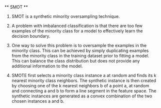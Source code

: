 ** SMOT  **


1. SMOT is a synthetic minority oversampling technique.

2. A problem with imbalanced classification is that there are too few examples of the minority class for a model to effectively learn the decision boundary.

3. One way to solve this problem is to oversample the examples in the minority class. This can be achieved by simply duplicating examples from the minority class in the training dataset prior to fitting a model. This can balance the class distribution but does not provide any additional information to the model.

4. SMOTE first selects a minority class instance a at random and finds its k nearest minority class neighbors. The synthetic instance is then created by choosing one of the k nearest neighbors b of a point a, at random and connecting a and b to form a line segment in the feature space. The synthetic instances are generated as a convex combination of the two chosen instances a and b.

